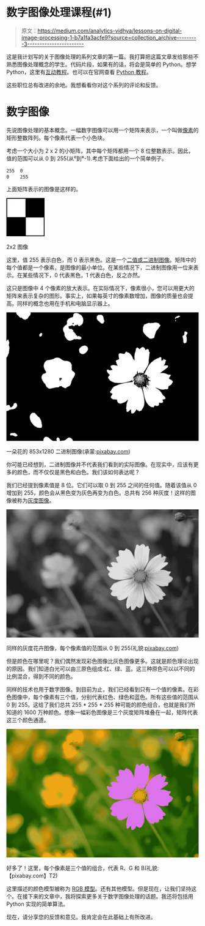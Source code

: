 # 数字图像处理课程(#1)

> 原文：<https://medium.com/analytics-vidhya/lessons-on-digital-image-processing-1-b7a1fa3acfe9?source=collection_archive---------3----------------------->

这是我计划写的关于图像处理的系列文章的第一篇。我打算把这篇文章发给那些不熟悉图像处理概念的学生。代码片段，如果有的话，将会是简单的 Python。想学 Python，这里有[互动教程](https://www.learnpython.org/)。也可以在官网查看 [Python 教程](https://docs.python.org/3/tutorial/)。

这些职位总有改进的余地。我想看看你对这个系列的评论和反馈。

# 数字图像

先说图像处理的基本概念。一幅数字图像可以用一个矩阵来表示，一个叫做[像素](https://en.wikipedia.org/wiki/Pixel)的矩形整数阵列。每个像素代表一个小色块。

考虑一个大小为 2 x 2 的小矩阵，其中每个矩阵都用一个 8 位整数表示。因此，值的范围可以从 0 到 255(从⁰到⁸-1).考虑下面给出的一个简单例子。

```
255  0
0    255
```

上面矩阵表示的图像是这样的。

![](img/91ed8cac2f406ab991a59e62333f71ee.png)

2x2 图像

这里，值 255 表示白色，而 0 表示黑色。这是一个[二值或二进制图像](https://en.wikipedia.org/wiki/Binary_image)。矩阵中的每个值都是一个像素，是图像的最小单位。在某些情况下，二进制图像用一位来表示。在某些情况下，0 代表黑色，1 代表白色，反之亦然。

这只是图像中 4 个像素的放大表示。在实际情况下，像素很小，您可以用更大的矩阵来表示复杂的图形。事实上，如果每英寸的像素数增加，图像的质量也会提高。同样的概念也用在手机和电脑显示器上。

![](img/344ecaa883cb2d711a0091ca9001f619.png)

一朵花的 853x1280 二进制图像(承蒙:[pixabay.com](https://pixabay.com/en/flower-cosmos-fresh-2411082/))

你可能已经想到，二进制图像并不代表我们看到的实际图像。在现实中，应该有更多的颜色，而不仅仅是黑色和白色。我们该如何表达呢？

我们已经提到像素值是 8 位。它们可以取 0 到 255 之间的任何值。随着该值从 0 增加到 255，颜色会从黑色变为灰色再变为白色。总共有 256 种灰度！这样的图像被称为[灰度图像](https://en.wikipedia.org/wiki/Grayscale)。

![](img/99200a7a4aa63977646ba35273f62625.png)

同样的灰度花卉图像，每个像素值的范围从 0 到 255(礼貌:[pixabay.com](https://pixabay.com/en/flower-cosmos-fresh-2411082/))

但是颜色在哪里呢？我们偶然发现彩色图像比灰色图像更多。这就是颜色理论出现的原因。我们知道白光可以由三原色组成:红、绿、蓝。这三种原色可以以不同的比例混合，得到不同的颜色。

同样的技术也用于数字图像。到目前为止，我们已经看到只有一个值的像素。在彩色图像中，每个像素有三个值，分别代表红色、绿色和蓝色。所有这些值的范围从 0 到 255。这给了我们总共 255 * 255 * 255 种可能的颜色组合，也就是我们所知道的 1600 万种颜色。想象一幅彩色图像是三个灰度矩阵堆叠在一起，矩阵代表这三个颜色通道。

![](img/df3a61278f04bfc7d755b960982d794d.png)

好多了！这里，每个像素是三个值的组合，代表 R、G 和 B(礼貌:【pixabay.com】T2)

这里描述的颜色模型被称为 [RGB 模型](https://en.wikipedia.org/wiki/RGB_color_model)。还有其他模型。但是现在，让我们坚持这个。在接下来的文章中，我将探索更多关于数字图像处理的话题。我还将包括用 Python 实现的简单算法。

现在，请分享您的反馈和意见。我肯定会在此基础上有所改进。